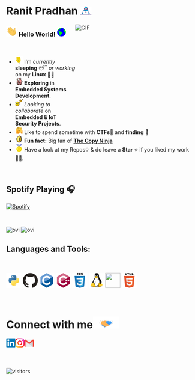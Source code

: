 # Ranit Pradhan&nbsp;<img src="https://github.com/reachvivek/reachvivek/blob/master/Assets/Developer.gif" width="30px">


<!-- 
    &nbsp; [![HitCount](http://hits.dwyl.com/reachvivek/reachvivek.svg)](http://hits.dwyl.com/reachvivek/reachvivek)
-->

<img style="margin-right:20px" align="right" alt="GIF" src="https://thumbs.gfycat.com/AnxiousInfiniteBighorn-size_restricted.gif" height="265px" width="300px">

### <img src="https://github.com/reachvivek/reachvivek/blob/master/Assets/Hi.gif" width="29px"> Hello World!&nbsp;<img src="https://github.com/reachvivek/reachvivek/blob/master/Assets/Earth.gif" width="24px">


<br>

- <img alt="GIF" src="https://github.com/reachvivek/reachvivek/blob/master/Assets/wave.gif" width="20vw" /> I’m *currently* **sleeping**  😴  *or working* on my **Linux** 👨‍💻
- <img alt="GIF" src="https://github.com/reachvivek/reachvivek/blob/master/Assets/gandalf_parrot.gif" width="20vw" /> **Exploring** in **Embedded Systems Development**.
- <img alt="GIF" src="https://github.com/reachvivek/reachvivek/blob/master/Assets/headbang.gif" width="20vw" /> *Looking to collaborate* on **Embedded & IoT Security  Projects**.
- <img alt="GIF" src="https://github.com/reachvivek/reachvivek/blob/master/Assets/hmm.gif" width="20vw" /> Like to spend sometime with **CTFs**🚩 and **finding** 🐛
- <img alt="GIF" src="https://github.com/reachvivek/reachvivek/blob/master/Assets/coin.gif" width="20vw" /> **Fun fact:** Big fan of [**The Copy Ninja**](https://www.google.com/search?gs_ssp=eJzj4tTP1TdINyzPqjJg9GLPTsxOLM7IBAA_JwZg&q=kakashi&rlz=1C1ZKTG_enIN859IN859&oq=kakashi&aqs=chrome.1.69i59j46i275i433i512j69i59j0i433i512j0i20i263i433i512l2j0i433i512j69i60.4489j0j7&sourceid=chrome&ie=UTF-8)
- <img alt="GIF" src="https://github.com/reachvivek/reachvivek/blob/master/Assets/Medal.gif" width="20vw" /> Have a look at my Repos💡 & do leave a **Star** ⭐️ if you liked my work 👨‍💻.
<br>

## Spotify Playing 🎧

[![Spotify](https://novatorem.bgstatic.vercel.app/api/spotify)](https://open.spotify.com/)

<br>


<p><img src="https://github-readme-stats.vercel.app/api/top-langs?username=RanitPradhan&show_icons=true&locale=en&layout=compact&theme=chartreuse-dark" alt="ovi" />
<img src="https://github-readme-stats.vercel.app/api?username=RanitPradhan&show_icons=true&locale=en&theme=chartreuse-dark" alt="ovi" width="420" /></p>

## Languages and Tools:
<br/>
<br/>
<code><img height="40" width="40" src="https://raw.githubusercontent.com/github/explore/80688e429a7d4ef2fca1e82350fe8e3517d3494d/topics/python/python.png"></code>
<code><img height="40" width="40" src="https://raw.githubusercontent.com/github/explore/80688e429a7d4ef2fca1e82350fe8e3517d3494d/topics/github-api/github-api.png"></code>
<code><img height="40" width="40" src="https://raw.githubusercontent.com/devicons/devicon/master/icons/c/c-original.svg"></code>
<code><img height="40" width="40" src="https://raw.githubusercontent.com/devicons/devicon/master/icons/cplusplus/cplusplus-original.svg"></code>
<code><img height="40" width="40" src="https://raw.githubusercontent.com/devicons/devicon/master/icons/css3/css3-original-wordmark.svg"></code>
<code><img height="40" width="40" src="https://raw.githubusercontent.com/devicons/devicon/master/icons/linux/linux-original.svg"></code>
<code><img height="40" width="40" src="https://www.vectorlogo.zone/logos/git-scm/git-scm-icon.svg"></code>
<code><img height="40" width="40" src="https://raw.githubusercontent.com/devicons/devicon/master/icons/html5/html5-original-wordmark.svg"></code>
</code>
<br/>
<br/>

</div>

<br>

# Connect with me<img src="https://github.com/reachvivek/reachvivek/blob/master/Assets/Handshake.gif" height="32px">

  <a href="https://www.linkedin.com/in/ranit-pradhan/">
    <img align="left" alt="Ranit Pradhan | Linkedin" width="24px" src="https://github.com/reachvivek/reachvivek/blob/master/Assets/Linkedin.svg" />
  </a> &nbsp;&nbsp;
  <a href="https://www.instagram.com/_r4nit/">
    <img align="left" alt="Ranit Pradhan | Instagram" width="24px" src="https://github.com/reachvivek/reachvivek/blob/master/Assets/Instagram.svg" />
  </a> &nbsp;&nbsp;
    <a href="https://www.instagram.com/_r4nit/">
  <a href="mailto:pradhanranit0019@gmail.com">
    <img align="left" alt="Vivek Kumar Singh | Gmail" width="26px" src="https://github.com/reachvivek/reachvivek/blob/master/Assets/Gmail.svg" />
  </a>


<br><br>

![visitors](https://visitor-badge.laobi.icu/badge?page_id=RanitPradhan)
<!-- ![visitors](https://badges.pufler.dev/visits/RanitPradhan/RanitPradhan)
![Visitor Count](https://profile-counter.glitch.me/RanitPradhan/count.svg) -->
